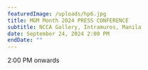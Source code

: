 ```yaml
---
featuredImage: /uploads/hp6.jpg
title: MGM Month 2024 PRESS CONFERENCE
subtitle: NCCA Gallery, Intramuros, Manila
date: September 24, 2024 2:00 PM
endDate: ""
---
```

2:00 PM onwards